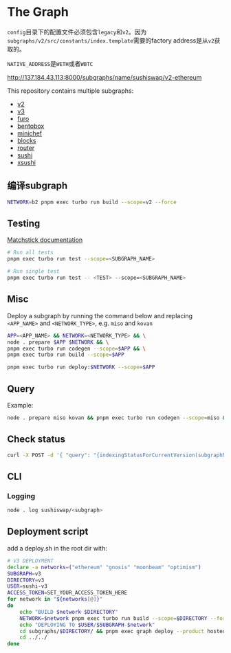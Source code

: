 # The Graph

`config`目录下的配置文件必须包含`legacy`和`v2`。因为`subgraphs/v2/src/constants/index.template`需要的factory address是从`v2`获取的。

`NATIVE_ADDRESS`是`WETH`或者`WBTC`

http://137.184.43.113:8000/subgraphs/name/sushiswap/v2-ethereum

This repository contains multiple subgraphs:  

- [v2](./subgraphs/v2/README.md)
- [v3](./subgraphs/v3/README.md)
- [furo](./subgraphs/furo/README.md)
- [bentobox](./subgraphs/bentobox/README.md)
- [minichef](./subgraphs/minichef/README.md)
- [blocks](./subgraphs/blocks/README.md)
- [router](./subgraphs/router/README.md)
- [sushi](./subgraphs/sushi/README.md)
- [xsushi](./subgraphs/xsushi/README.md)

## 编译subgraph

```sh
NETWORK=b2 pnpm exec turbo run build --scope=v2 --force
```

## Testing

[Matchstick documentation](https://thegraph.com/docs/developer/matchstick)

```sh
# Run all tests
pnpm exec turbo run test --scope=<SUBGRAPH_NAME>

# Run single test
pnpm exec turbo run test -- <TEST> --scope=<SUBGRAPH_NAME>
```

## Misc

Deploy a subgraph by running the command below and replacing `<APP_NAME>` and `<NETWORK_TYPE>`, e.g. `miso` and `kovan`

```sh
APP=<APP_NAME> && NETWORK=<NETWORK_TYPE> && \
node . prepare $APP $NETWORK && \
pnpm exec turbo run codegen --scope=$APP && \
pnpm exec turbo run build --scope=$APP
```

```sh
pnpm exec turbo run deploy:$NETWORK --scope=$APP
```

## Query

Example:  

```sh
node . prepare miso kovan && pnpm exec turbo run codegen --scope=miso && pnpm exec turbo run build --scope=miso && pnpm exec turbo run deploy:kovan --scope=miso
```

## Check status

```sh
curl -X POST -d '{ "query": "{indexingStatusForCurrentVersion(subgraphName: \"sushiswap/bentobox-polygon\") { chains { latestBlock { hash number }}}}"}' https://api.thegraph.com/index-node/graphql
```

## CLI

### Logging

```sh
node . log sushiswap/<subgraph> 
```


## Deployment script

add a deploy.sh in the root dir with:
```sh
# V3 DEPLOYMENT
declare -a networks=("ethereum" "gnosis" "moonbeam" "optimism")
SUBGRAPH=v3
DIRECTORY=v3
USER=sushi-v3
ACCESS_TOKEN=SET_YOUR_ACCESS_TOKEN_HERE
for network in "${networks[@]}"
do
    echo "BUILD $network $DIRECTORY" 
    NETWORK=$network pnpm exec turbo run build --scope=$DIRECTORY --force
    echo "DEPLOYING TO $USER/$SUBGRAPH-$network" 
    cd subgraphs/$DIRECTORY/ && pnpm exec graph deploy --product hosted-service $USER/$SUBGRAPH-$network --access-token $ACCESS_TOKEN
    cd ../../
done
```

